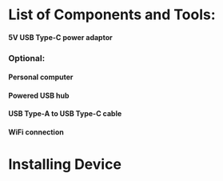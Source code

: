# List of Components and Tools:

#### 5V USB Type-C power adaptor

### Optional:

#### Personal computer
#### Powered USB hub
#### USB Type-A to USB Type-C cable
#### WiFi connection

# Installing Device
